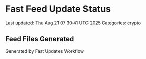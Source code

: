 # Fast Feed Update Status
Last updated: Thu Aug 21 07:30:41 UTC 2025
Categories: crypto

## Feed Files Generated

Generated by Fast Updates Workflow
